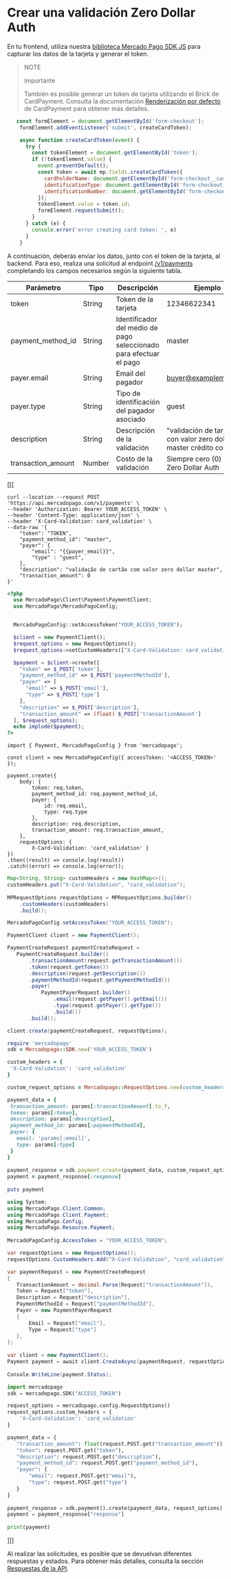 # Crear una validación Zero Dollar Auth

En tu frontend, utiliza nuestra [biblioteca Mercado Pago SDK JS](/developers/es/docs/sdks-library/landing) para capturar los datos de la tarjeta y generar el token.

> NOTE
>
> Importante
>
> También es posible generar un token de tarjeta utilizando el Brick de CardPayment. Consulta la documentación [Renderización por defecto](/developers/es/docs/checkout-bricks/card-payment-brick/default-rendering) de CardPayment para obtener más detalles.


```JavaScript
   const formElement = document.getElementById('form-checkout');
    formElement.addEventListener('submit', createCardToken);

    async function createCardToken(event) {
      try {
        const tokenElement = document.getElementById('token');
        if (!tokenElement.value) {
          event.preventDefault();
          const token = await mp.fields.createCardToken({
            cardholderName: document.getElementById('form-checkout__cardholderName').value,
            identificationType: document.getElementById('form-checkout__identificationType').value,
            identificationNumber: document.getElementById('form-checkout__identificationNumber').value,
          });
          tokenElement.value = token.id;
          formElement.requestSubmit();
        }
      } catch (e) {
        console.error('error creating card token: ', e)
      }
    }
```

A continuación, deberás enviar los datos, junto con el token de la tarjeta, al backend. Para eso, realiza una solicitud al endpoint [/v1/payments](/developers/es/reference/payments/_payments/post) completando los campos necesarios según la siguiente tabla.

| Parámetro | Tipo | Descripción | Ejemplo |
|---|---|---|----|
| token | String | Token de la tarjeta | 12346622341 |
| payment_method_id | String | Identificador del medio de pago seleccionado para efectuar el pago | master |
| payer.email | String | Email del pagador | buyer@examplemail.com |
| payer.type | String | Tipo de identificación del pagador asociado | guest |
| description | String | Descripción de la validación | "validación de tarjeta con valor zero dollar master crédito con cvv" |
| transaction_amount | Number | Costo de la validación | Siempre cero (0) para Zero Dollar Auth |

[[[
```curl
curl --location --request POST 'https://api.mercadopago.com/v1/payments' \
--header 'Authorization: Bearer YOUR_ACCESS_TOKEN' \
--header 'Content-Type: application/json' \
--header 'X-Card-Validation: card_validation' \
--data-raw '{
    "token": "TOKEN",
    "payment_method_id": "master",
    "payer": {
        "email": "{{payer_email}}",
        "type" : "guest",
    },
    "description": "validação de cartão com valor zero dollar master",
    "transaction_amount": 0
}'
```
```php
<?php
  use MercadoPago\Client\Payment\PaymentClient;
  use MercadoPago\MercadoPagoConfig;


  MercadoPagoConfig::setAccessToken("YOUR_ACCESS_TOKEN");

  $client = new PaymentClient();
  $request_options = new RequestOptions();
  $request_options->setCustomHeaders(["X-Card-Validation: card_validation"]);

  $payment = $client->create([
    "token" => $_POST['token'],
    "payment_method_id" => $_POST['paymentMethodId'],
    "payer" => [
      "email" => $_POST['email'],
      "type" => $_POST['type']
    ],
    "description" => $_POST['description'],
    "transaction_amount" => (float) $_POST['transactionAmount']
  ], $request_options);
  echo implode($payment);
?>
```
```node
import { Payment, MercadoPagoConfig } from 'mercadopago';

const client = new MercadoPagoConfig({ accessToken: '<ACCESS_TOKEN>' });

payment.create({
    body: { 
        token: req.token,
        payment_method_id: req.payment_method_id,
        payer: {
            id: req.email,
            type: req.type
        },
        description: req.description,
        transaction_amount: req.transaction_amount,
    },
    requestOptions: { 
        X-Card-Validation: 'card_validation' }
})
.then((result) => console.log(result))
.catch((error) => console.log(error));
```
```java
Map<String, String> customHeaders = new HashMap<>();
customHeaders.put("X-Card-Validation", "card_validation");
 
MPRequestOptions requestOptions = MPRequestOptions.builder()
    .customHeaders(customHeaders)
    .build();

MercadoPagoConfig.setAccessToken("YOUR_ACCESS_TOKEN");

PaymentClient client = new PaymentClient();

PaymentCreateRequest paymentCreateRequest =
   PaymentCreateRequest.builder()
       .transactionAmount(request.getTransactionAmount())
       .token(request.getToken())
       .description(request.getDescription())
       .paymentMethodId(request.getPaymentMethodId())
       .payer(
           PaymentPayerRequest.builder()
               .email(request.getPayer().getEmail())
               .type(request.getPayer().getType())
               .build())
       .build();

client.create(paymentCreateRequest, requestOptions);
```
```ruby
require 'mercadopago'
sdk = Mercadopago::SDK.new('YOUR_ACCESS_TOKEN')

custom_headers = {
 'X-Card-Validation': 'card_validation'
}

custom_request_options = Mercadopago::RequestOptions.new(custom_headers: custom_headers)

payment_data = {
 transaction_amount: params[:transactionAmount].to_f,
 token: params[:token],
 description: params[:description],
 payment_method_id: params[:paymentMethodId],
 payer: {
   email: 'params[:email]',
   type: params[:type]
 }
}
 
payment_response = sdk.payment.create(payment_data, custom_request_options)
payment = payment_response[:response]
 
puts payment
```
```csharp
using System;
using MercadoPago.Client.Common;
using MercadoPago.Client.Payment;
using MercadoPago.Config;
using MercadoPago.Resource.Payment;
 
MercadoPagoConfig.AccessToken = "YOUR_ACCESS_TOKEN";

var requestOptions = new RequestOptions();
requestOptions.CustomHeaders.Add("X-Card-Validation", "card_validation");

var paymentRequest = new PaymentCreateRequest
{
   TransactionAmount = decimal.Parse(Request["transactionAmount"]),
   Token = Request["token"],
   Description = Request["description"],
   PaymentMethodId = Request["paymentMethodId"],
   Payer = new PaymentPayerRequest
   {
       Email = Request["email"],
       Type = Request["type"]
   },
};
 
var client = new PaymentClient();
Payment payment = await client.CreateAsync(paymentRequest, requestOptions);
 
Console.WriteLine(payment.Status);
```
```python
import mercadopago
sdk = mercadopago.SDK("ACCESS_TOKEN")

request_options = mercadopago.config.RequestOptions()
request_options.custom_headers = {
    'X-Card-Validation': 'card_validation'
}

payment_data = {
   "transaction_amount": float(request.POST.get("transaction_amount")),
   "token": request.POST.get("token"),
   "description": request.POST.get("description"),
   "payment_method_id": request.POST.get("payment_method_id"),
   "payer": {
       "email": request.POST.get("email"),
       "type": request.POST.get("type")
   }
}
 
payment_response = sdk.payment().create(payment_data, request_options)
payment = payment_response["response"]
 
print(payment)
```
]]]

Al realizar las solicitudes, es posible que se devuelvan diferentes respuestas y estados. Para obtener más detalles, consulta la sección [Respuestas de la API](/developers/es/docs/zero-dollar-auth/api-responses).


